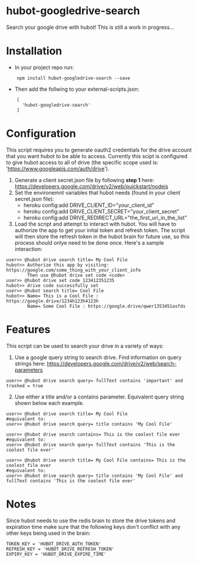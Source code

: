 # hubot-googledrive-search
Search your google drive with hubot!
This is still a work in progress...

# Installation

* In your project repo run:
```
    npm install hubot-googledrive-search --save
```
* Then add the follwing to your external-scripts.json:
```
    [
      'hubot-googledrive-search'
    ]
```

# Configuration
This script requires you to generate oauth2 credentials for the drive account that you want hubot to be able to access. Currently this scipt is configured to give hubot access to all of drive (the specific scope used is: 'https://www.googleapis.com/auth/drive').

1. Generate a client secret.json file by following **step 1** here: https://developers.google.com/drive/v2/web/quickstart/nodejs
2. Set the environemnt variables that hubot needs (found in your client secret.json file):
    * heroku config:add DRIVE_CLIENT_ID="your_client_id"
    * heroku config:add DRIVE_CLIENT_SECRET="your_client_secret"
    * heroku config:add DRIVE_REDIRECT_URL="the_first_uri_in_the_list"
3. Load the script and attempt to interact with hubot. You will have to authorize the app to get your inital token and refresh token. The script will then store the refresh token in the hubot brain for future use, so this process should onlye need to be done once. Here's a sample interaction:
```
user>> @hubot drive search title= My Cool File
hubot>> Authorize this app by visiting: https://google.com/some_thing_with_your_client_info
        Then use @hubot drive set code <code>
user>> @hubot drive set code 123412351235
hubot>> drive code successfully set
user>> @hubot search title= Cool File
hubot>> Name= This is a Cool File : https://google.drive/1234h123h4123h
        Name= Some Cool File : https://google.drive/qwer1353451asfds
```

# Features
This script can be used to search your drive in a variety of ways:

1. Use a google query string to search drive. Find information on query strings here: https://developers.google.com/drive/v2/web/search-parameters
```
user>> @hubot drive search query= fullText contains 'important' and trashed = true
```
2. Use either a title and/or a contains parameter. Equivalent query string shown below each example.
```
user>> @hubot drive search title= My Cool File
#equivalent to:
user>> @hubot drive search query= title contains 'My Cool File'

user>> @hubot drive search contains= This is the coolest file ever
#equivalent to:
user>> @hubot drive search query= fullText contains 'This is the coolest file ever'

user>> @hubot drive search title= My Cool File contains= This is the coolest file ever
#equivalent to:
user>> @hubot drive search query= title contains 'My Cool File' and fullText contains 'This is the coolest file ever'
```

# Notes
Since hubot needs to use the redis brain to store the drive tokens and expiration time make sure that the following keys don't conflict with any other keys being used in the brain:
```
TOKEN_KEY = 'HUBOT_DRIVE_AUTH_TOKEN'
REFRESH_KEY = 'HUBOT_DRIVE_REFRESH_TOKEN'
EXPIRY_KEY = 'HUBOT_DRIVE_EXPIRE_TIME'
```

